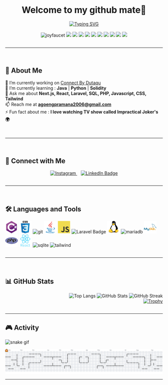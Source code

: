 <br/>

<h1 align="center">Welcome to my github mate🥑</h1>
<div align="center">
  <a href="https://git.io/typing-svg"><img src="https://readme-typing-svg.herokuapp.com?font=Fira+Code&weight=900&size=22&pause=1000&color=FFFFFF&background=1A1B2600&center=true&vCenter=true&multiline=true&repeat=false&width=460&height=135&lines=Fullstack+Developer;Laravel+%7C+Next.js+%7C+Tailwind;Clean+Code+Creative+Solutions;Let's+Build+Something%F0%9F%9A%80" alt="Typing SVG" /></a>
</div>
<br/>
<div align="center">
  <img src="https://komarev.com/ghpvc/?username=joyfaucet&label=Profile+views&color=0e75b6&style=flat" alt="joyfaucet" />
  <img src="https://img.shields.io/badge/Code%20Addict-24%2F7-blue?style=for-the-badge&logo=codeforces" />
  <img src="https://img.shields.io/badge/Coffee-Powered☕-brown?style=for-the-badge" />
  <img src="https://img.shields.io/badge/Late%20Night-Coding%20Session-black?style=for-the-badge&logo=night" />
  <img src="https://img.shields.io/badge/Debugger-Level%2099-critical?style=for-the-badge&logo=bugatti" />
  <img src="https://img.shields.io/badge/StackOverflow-Always%20Open-orange?style=for-the-badge&logo=stackoverflow" />
  <img src="https://img.shields.io/badge/Terminal-Ninja-222222?style=for-the-badge&logo=gnubash" />
  <img src="https://img.shields.io/badge/Keyboard-Warrior-black?style=for-the-badge&logo=mechanical-keyboard" />
  <img src="https://img.shields.io/badge/Bug-Whisperer-red?style=for-the-badge&logo=bugatti" />
  <img src="https://img.shields.io/badge/Dark%20Mode-Enabled-111111?style=for-the-badge&logo=visual-studio-code" />
  <img src="https://img.shields.io/badge/Made%20with-Laravel-red?style=for-the-badge&logo=laravel" />
</div>

<br/>

---

<br/>

## 🚀 About Me

<div align="left">
  
🔭 I’m currently working on [Connect By Dutaqu](https://github.com/JoyFaucet/qonnect-by-dutaqu-frontend.git)  
🌱 I’m currently learning : **Java** | **Python** | **Solidity**                                                                                                       
💬 Ask me about **Next.js, React, Laravel, SQL, PHP, Javascript, CSS, Tailwind**  
📫 Reach me at **agoengpramana2006@gmail.com**  
⚡ Fun fact about me : **I love watching TV show called Impractical Joker's 🌍**

</div>

<br/>

---

<br/>

## 📲 Connect with Me
<div align="center">
<a href="https://instagram.com/agun9gg9" target="_blank"> 
  <img src="https://raw.githubusercontent.com/rahuldkjain/github-profile-readme-generator/master/src/images/icons/Social/instagram.svg" alt="Instagram" height="30" width="40" /> </a>
  &nbsp;&nbsp;
  <a href="https://www.linkedin.com/in/muhammad-agung-pramana-4a8ba32ab" target="_blank">
    <img src="https://img.shields.io/badge/LinkedIn-Muhammad%20Agung%20Pramana-0077B5?style=for-the-badge&logo=linkedin&logoColor=white" alt="LinkedIn Badge" />
  </a>
</div>

<br/>

---

<br/>

## 🛠️ Languages and Tools

<div align="left">
  <img src="https://raw.githubusercontent.com/devicons/devicon/master/icons/csharp/csharp-original.svg" alt="csharp" width="40" height="40"/>
  <img src="https://raw.githubusercontent.com/devicons/devicon/master/icons/css3/css3-original-wordmark.svg" alt="css3" width="40" height="40"/>
  <img src="https://www.vectorlogo.zone/logos/git-scm/git-scm-icon.svg" alt="git" width="40" height="40"/>
  <img src="https://raw.githubusercontent.com/devicons/devicon/master/icons/java/java-original.svg" alt="java" width="40" height="40"/>
  <img src="https://raw.githubusercontent.com/devicons/devicon/master/icons/javascript/javascript-original.svg" alt="javascript" width="40" height="40"/>
  <img src="https://img.shields.io/badge/Laravel-FF2D20?style=for-the-badge&logo=laravel&logoColor=white" alt="Laravel Badge" />
  <img src="https://raw.githubusercontent.com/devicons/devicon/master/icons/linux/linux-original.svg" alt="linux" width="40" height="40"/>
  <img src="https://www.vectorlogo.zone/logos/mariadb/mariadb-icon.svg" alt="mariadb" width="40" height="40"/>
  <img src="https://raw.githubusercontent.com/devicons/devicon/master/icons/mysql/mysql-original-wordmark.svg" alt="mysql" width="40" height="40"/>
  <img src="https://raw.githubusercontent.com/devicons/devicon/master/icons/php/php-original.svg" alt="php" width="40" height="40"/>
  <img src="https://raw.githubusercontent.com/devicons/devicon/master/icons/react/react-original-wordmark.svg" alt="react" width="40" height="40"/>
  <img src="https://www.vectorlogo.zone/logos/sqlite/sqlite-icon.svg" alt="sqlite" width="40" height="40"/>
  <img src="https://www.vectorlogo.zone/logos/tailwindcss/tailwindcss-icon.svg" alt="tailwind" width="40" height="40"/>
</div>

<br/>

---

<br/>

## 📊 GitHub Stats

<div align="right">
  <img src="https://github-readme-stats.vercel.app/api/top-langs?username=joyfaucet&show_icons=true&locale=en&layout=compact&theme=tokyonight" alt="Top Langs" />
  <img src="https://github-readme-stats.vercel.app/api?username=joyfaucet&show_icons=true&locale=en&theme=tokyonight" alt="GitHub Stats" />
  <img src="https://github-readme-streak-stats.herokuapp.com/?user=joyfaucet&theme=tokyonight" alt="GitHub Streak" />
</div>

<div align="right">
  <a href="https://github.com/ryo-ma/github-profile-trophy">
    <img src="https://github-profile-trophy.vercel.app/?username=joyfaucet&theme=algolia&margin-w=10&margin-h=10" alt="Trophy" />
  </a>
</div>

<br/>

---

## 🎮 Activity

![snake gif](https://github.com/joyFaucet/joyFaucet/blob/output/github-snake-dark.svg)

<picture>
  <source media="(prefers-color-scheme: dark)" srcset="https://raw.githubusercontent.com/joyFaucet/joyFaucet/output/pacman-contribution-graph-dark.svg">
  <source media="(prefers-color-scheme: light)" srcset="https://raw.githubusercontent.com/joyFaucet/joyFaucet/output/pacman-contribution-graph.svg">
  <img alt="pacman contribution graph" src="https://raw.githubusercontent.com/joyFaucet/joyFaucet/output/pacman-contribution-graph.svg">
</picture>

---
